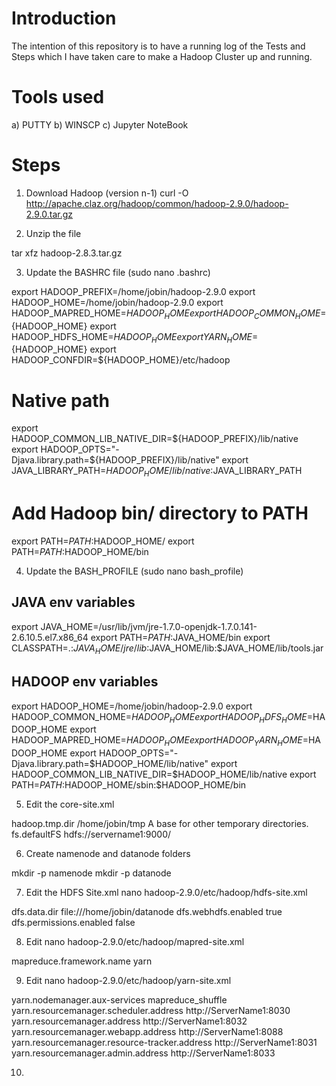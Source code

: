 # Introduction

The intention of this repository is to have a running log of the Tests and Steps which I have taken care to make a Hadoop Cluster up and running.

# Tools used

a) PUTTY  b) WINSCP c) Jupyter NoteBook

# Steps

1. Download Hadoop (version n-1)
curl -O http://apache.claz.org/hadoop/common/hadoop-2.9.0/hadoop-2.9.0.tar.gz

2. Unzip the file

tar xfz hadoop-2.8.3.tar.gz

3. Update the BASHRC file (sudo nano .bashrc)

export HADOOP_PREFIX=/home/jobin/hadoop-2.9.0
export HADOOP_HOME=/home/jobin/hadoop-2.9.0
export HADOOP_MAPRED_HOME=${HADOOP_HOME}
export HADOOP_COMMON_HOME=${HADOOP_HOME}
export HADOOP_HDFS_HOME=${HADOOP_HOME}
export YARN_HOME=${HADOOP_HOME}
export HADOOP_CONFDIR=${HADOOP_HOME}/etc/hadoop
# Native path
export HADOOP_COMMON_LIB_NATIVE_DIR=${HADOOP_PREFIX}/lib/native
export HADOOP_OPTS="-Djava.library.path=${HADOOP_PREFIX}/lib/native"
export JAVA_LIBRARY_PATH=$HADOOP_HOME/lib/native:$JAVA_LIBRARY_PATH
# Add Hadoop bin/ directory to PATH
export PATH=$PATH:$HADOOP_HOME/
export PATH=$PATH:$HADOOP_HOME/bin


4. Update the BASH_PROFILE (sudo nano bash_profile)

## JAVA env variables
export JAVA_HOME=/usr/lib/jvm/jre-1.7.0-openjdk-1.7.0.141-2.6.10.5.el7.x86_64
export PATH=$PATH:$JAVA_HOME/bin
export CLASSPATH=.:$JAVA_HOME/jre/lib:$JAVA_HOME/lib:$JAVA_HOME/lib/tools.jar
## HADOOP env variables
export HADOOP_HOME=/home/jobin/hadoop-2.9.0
export HADOOP_COMMON_HOME=$HADOOP_HOME
export HADOOP_HDFS_HOME=$HADOOP_HOME
export HADOOP_MAPRED_HOME=$HADOOP_HOME
export HADOOP_YARN_HOME=$HADOOP_HOME
export HADOOP_OPTS="-Djava.library.path=$HADOOP_HOME/lib/native"
export HADOOP_COMMON_LIB_NATIVE_DIR=$HADOOP_HOME/lib/native
export PATH=$PATH:$HADOOP_HOME/sbin:$HADOOP_HOME/bin


5. Edit the core-site.xml

<configuration>

<property>
  <name>hadoop.tmp.dir</name>
  <value>/home/jobin/tmp</value>
  <description>A base for other temporary directories.</description>
</property>

<property>
<name>fs.defaultFS</name>
<value>hdfs://servername1:9000/</value>
</property>

</configuration>


6. Create namenode and datanode folders 

mkdir -p namenode
mkdir -p datanode


7. Edit the HDFS Site.xml  nano hadoop-2.9.0/etc/hadoop/hdfs-site.xml

<configuration>

<property>
<name>dfs.data.dir</name>
<value>file:///home/jobin/datanode</value>
</property>
<property>
<name>dfs.webhdfs.enabled</name>
<value>true</value>
</property>
<property>
<name>dfs.permissions.enabled</name>
<value>false</value>
</property>
</configuration>


8. Edit  nano hadoop-2.9.0/etc/hadoop/mapred-site.xml

<?xml version="1.0"?>
<?xml-stylesheet type="text/xsl" href="configuration.xsl"?>
<configuration>
<property>
<name>mapreduce.framework.name</name>
<value>yarn</value>
</property>
</configuration>


9. Edit nano hadoop-2.9.0/etc/hadoop/yarn-site.xml


<configuration>

<!-- Site specific YARN configuration properties -->
<property>
<name>yarn.nodemanager.aux-services</name>
<value>mapreduce_shuffle</value>
</property>

<property>
    <name>yarn.resourcemanager.scheduler.address</name>
    <value>http://ServerName1:8030</value>
</property>
<property>
    <name>yarn.resourcemanager.address</name>
    <value>http://ServerName1:8032</value>
</property>
<property>
    <name>yarn.resourcemanager.webapp.address</name>
    <value>http://ServerName1:8088</value>
</property>
<property>
    <name>yarn.resourcemanager.resource-tracker.address</name>
    <value>http://ServerName1:8031</value>
</property>
<property>
    <name>yarn.resourcemanager.admin.address</name>
    <value>http://ServerName1:8033</value>
</property>


</configuration>


10. 
